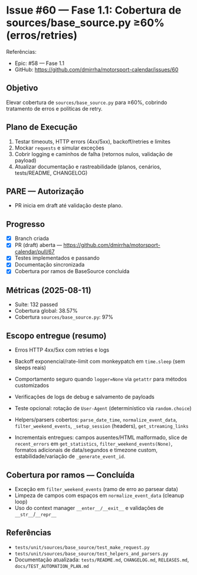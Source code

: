 # Issue #60 — Fase 1.1: Cobertura de sources/base_source.py ≥60% (erros/retries)

Referências:
- Epic: #58 — Fase 1.1
- GitHub: https://github.com/dmirrha/motorsport-calendar/issues/60

## Objetivo
Elevar cobertura de `sources/base_source.py` para ≥60%, cobrindo tratamento de erros e políticas de retry.

## Plano de Execução
1. Testar timeouts, HTTP errors (4xx/5xx), backoff/retries e limites
2. Mockar `requests` e simular exceções
3. Cobrir logging e caminhos de falha (retornos nulos, validação de payload)
4. Atualizar documentação e rastreabilidade (planos, cenários, tests/README, CHANGELOG)

## PARE — Autorização
- PR inicia em draft até validação deste plano.

## Progresso
- [x] Branch criada
- [x] PR (draft) aberta — https://github.com/dmirrha/motorsport-calendar/pull/67
- [x] Testes implementados e passando
- [x] Documentação sincronizada
 - [x] Cobertura por ramos de BaseSource concluída

## Métricas (2025-08-11)
- Suíte: 132 passed
- Cobertura global: 38.57%
- Cobertura `sources/base_source.py`: 97%

## Escopo entregue (resumo)
- Erros HTTP 4xx/5xx com retries e logs
- Backoff exponencial/rate-limit com monkeypatch em `time.sleep` (sem sleeps reais)
- Comportamento seguro quando `logger=None` via `getattr` para métodos customizados
- Verificações de logs de debug e salvamento de payloads
- Teste opcional: rotação de `User-Agent` (determinístico via `random.choice`)
- Helpers/parsers cobertos: `parse_date_time`, `normalize_event_data`, `filter_weekend_events`, `_setup_session` (headers), `get_streaming_links`

- Incrementais entregues: campos ausentes/HTML malformado, slice de `recent_errors` em `get_statistics`, `filter_weekend_events(None)`, formatos adicionais de data/segundos e timezone custom, estabilidade/variação de `_generate_event_id`.

## Cobertura por ramos — Concluída
- Exceção em `filter_weekend_events` (ramo de erro ao parsear data)
- Limpeza de campos com espaços em `normalize_event_data` (cleanup loop)
- Uso do context manager `__enter__/__exit__` e validações de `__str__`/`__repr__`

## Referências
- `tests/unit/sources/base_source/test_make_request.py`
- `tests/unit/sources/base_source/test_helpers_and_parsers.py`
- Documentação atualizada: `tests/README.md`, `CHANGELOG.md`, `RELEASES.md`, `docs/TEST_AUTOMATION_PLAN.md`

